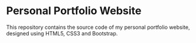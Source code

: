# Personal Portfolio Website
This repository contains the source code of my personal portfolio website, designed using HTML5, CSS3 and Bootstrap.

